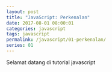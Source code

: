 ```yaml
---
layout: post
title: "JavaScript: Perkenalan"
date: 2017-08-01 08:00:01
categories: javascript
tags: javascript
permalink: /javascript/01-perkenalan/
series: 01
---
```


Selamat datang di tutorial javascript